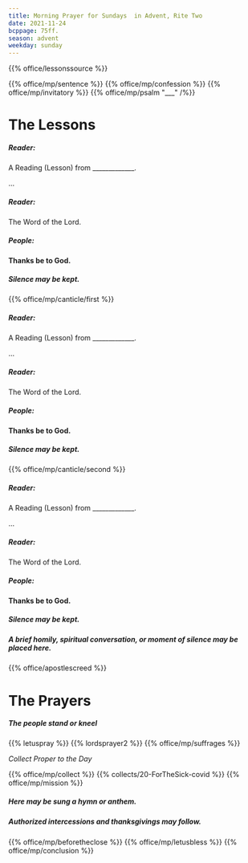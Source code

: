 ```yaml
---
title: Morning Prayer for Sundays  in Advent, Rite Two
date: 2021-11-24
bcppage: 75ff.
season: advent
weekday: sunday
---
```


{{% office/lessonssource %}}

{{% office/mp/sentence %}}
{{% office/mp/confession %}}
{{% office/mp/invitatory  %}}
{{% office/mp/psalm "___" /%}}

# The Lessons
##### Reader:
A Reading (Lesson) from _____________.

...

##### Reader:
The Word of the Lord.

##### **People:**
**Thanks be to God.**

##### Silence may be kept.

{{% office/mp/canticle/first %}}
##### Reader:
A Reading (Lesson) from _____________.

...

##### Reader:
The Word of the Lord.

##### **People:**
**Thanks be to God.**

##### Silence may be kept.

{{% office/mp/canticle/second %}}

##### Reader:
A Reading (Lesson) from _____________.

...

##### Reader:
The Word of the Lord.

##### **People:**
**Thanks be to God.**

##### Silence may be kept.

##### A brief homily, spiritual conversation, or moment of silence may be placed here.


{{% office/apostlescreed %}}

# The Prayers

##### The people stand or kneel
{{% letuspray %}}
{{% lordsprayer2 %}}
{{% office/mp/suffrages %}}

_Collect Proper to the Day_

{{% office/mp/collect %}}
{{% collects/20-ForTheSick-covid %}}
{{% office/mp/mission %}}

##### Here may be sung a hymn or anthem.

##### Authorized intercessions and thanksgivings may follow.

{{% office/mp/beforetheclose %}}
{{% office/mp/letusbless %}}
{{% office/mp/conclusion %}}
